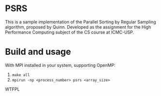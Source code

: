 # PSRS

This is a sample implementation of the Parallel Sorting by Regular Sampling algorithm, proposed by Quinn. Developed as the assignment for the High Performance Computing subject of the CS course at ICMC-USP.

# Build and usage

With MPI installed in your system, supporting OpenMP:

1. `make all`
2. `mpirun -np <process_number> psrs <array_size>`

<a href="http://www.wtfpl.net/"><img src="http://www.wtfpl.net/wp-content/uploads/2012/12/wtfpl-badge-4.png" width="80" height="15" alt="WTFPL" /></a>
